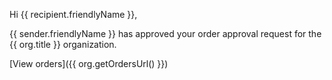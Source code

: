 Hi {{ recipient.friendlyName }},

{{ sender.friendlyName }} has approved your order approval request for the {{ org.title }} organization.

[View orders]({{ org.getOrdersUrl() }})
